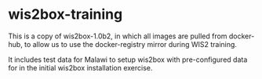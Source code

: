 wis2box-training
================

This is a copy of wis2box-1.0b2, in which all images are pulled from docker-hub, to allow us to use the docker-registry mirror during WIS2 training.

It includes test data for Malawi to setup wis2box with pre-configured data for in the initial wis2box installation exercise.